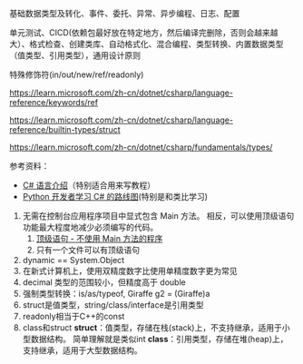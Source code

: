 
基础数据类型及转化、事件、委托、异常、异步编程、日志、配置

单元测试、CICD(依赖包最好放在特定地方，然后编译完删除，否则会越来越大）、格式检查、创建类库、自动格式化、混合编程、类型转换、内置数据类型（值类型、引用类型），通用设计原则

特殊修饰符(in/out/new/ref/readonly)

https://learn.microsoft.com/zh-cn/dotnet/csharp/language-reference/keywords/ref

https://learn.microsoft.com/zh-cn/dotnet/csharp/language-reference/builtin-types/struct

https://learn.microsoft.com/zh-cn/dotnet/csharp/fundamentals/types/

参考资料：

- [C# 语言介绍](https://learn.microsoft.com/zh-cn/dotnet/csharp/tour-of-csharp/overview)（特别适合用来写教程）
- [Python 开发者学习 C# 的路线图](https://learn.microsoft.com/zh-cn/dotnet/csharp/tour-of-csharp/tips-for-python-developers)(特别是和类比学习)

1. 无需在控制台应用程序项目中显式包含 Main 方法。 相反，可以使用顶级语句功能最大程度地减少必须编写的代码。
   1. [顶级语句 - 不使用 Main 方法的程序](https://learn.microsoft.com/zh-cn/dotnet/csharp/fundamentals/program-structure/top-level-statements)
   2. 只有一个文件可以有顶级语句
2. dynamic	== System.Object
3. 在新式计算机上，使用双精度数字比使用单精度数字更为常见
4. decimal 类型的范围较小，但精度高于 double
5. 强制类型转换：is/as/typeof, Giraffe g2 = (Giraffe)a
6. struct是值类型，string/class/interface是引用类型
7. readonly相当于C++的const
8. class和struct
   **struct**：值类型，存储在栈(stack)上，不支持继承，适用于小型数据结构。 简单理解就是类似int
   **class**：引用类型，存储在堆(heap)上，支持继承，适用于大型数据结构。